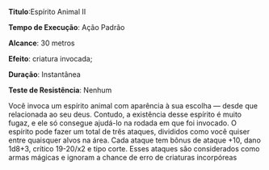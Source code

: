 **Titulo**:Espírito Animal II

**Tempo de Execução**: Ação Padrão

**Alcance**: 30 metros

**Efeito**: criatura invocada;

**Duração**: Instantânea

**Teste de Resistência**: Nenhum

Você invoca um espírito animal com aparência à sua escolha — desde que relacionada ao seu deus. Contudo, a existência desse espírito é muito fugaz, e ele só consegue ajudá-lo na rodada em que foi invocado. 
O espírito pode fazer um total de três ataques, divididos como você quiser entre quaisquer alvos na área. 
Cada ataque tem bônus de ataque +10, dano 1d8+3, crítico 19-20/x2 e tipo corte. Esses ataques são considerados como armas mágicas e ignoram a chance de erro de criaturas incorpóreas

